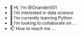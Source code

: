 - 👋 Hi, I’m @Oriander001
- 👀 I’m interested in data science
- 🌱 I’m currently learning Python
- 💞️ I’m looking to collaborate on ...
- 📫 How to reach me ...

<!---
Oriander001/Oriander001 is a ✨ special ✨ repository because its `README.md` (this file) appears on your GitHub profile.
You can click the Preview link to take a look at your changes.
--->
